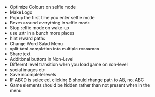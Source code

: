 - Optimize Colours on selfie mode
- Make Logo
- Popup the first time you enter selfie mode
- Boxes around everything in selfie mode
- Stop selfie mode on wake-up
- use ustr in a bunch more places
- hint reward paths
- Change Word Salad Menu
- split total completion into multiple resources
- Share text
- Additional buttons in Non-Level
- Different level transition when you load game on non-level
- social images etc
- Save incomplete levels
- IF ABCD is selected, clicking B should change path to AB, not ABC
- Game elements should be hidden rather than not present when in the menu